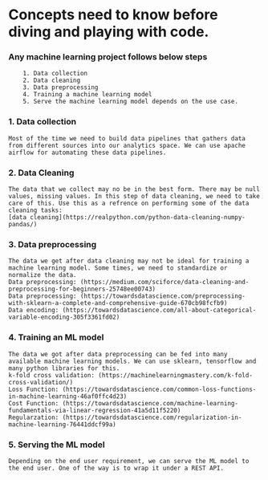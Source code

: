 # Concepts need to know before diving and playing with code. 


### Any machine learning project follows below steps

        1. Data collection
        2. Data cleaning
        3. Data preprocessing
        4. Training a machine learning model
        5. Serve the machine learning model depends on the use case.


### 1. Data collection
    Most of the time we need to build data pipelines that gathers data from different sources into our analytics space. We can use apache airflow for automating these data pipelines.


### 2. Data Cleaning
    The data that we collect may no be in the best form. There may be null values, missing values. In this step of data cleaning, we need to take care of this. Use this as a refrence on performing some of the data cleaning tasks:
    [data cleaning](https://realpython.com/python-data-cleaning-numpy-pandas/)
    

### 3. Data preprocessing
    The data we get after data cleaning may not be ideal for training a machine learning model. Some times, we need to standardize or normalize the data. 
    Data preprocessing: (https://medium.com/sciforce/data-cleaning-and-preprocessing-for-beginners-25748ee00743)
    Data preprocessing: (https://towardsdatascience.com/preprocessing-with-sklearn-a-complete-and-comprehensive-guide-670cb98fcfb9)
    Data encoding: (https://towardsdatascience.com/all-about-categorical-variable-encoding-305f3361fd02)
    

### 4. Training an ML model
    The data we got after data preprocessing can be fed into many available machine learning models. We can use sklearn, tensorflow and many python libraries for this.
    k-fold cross validation: (https://machinelearningmastery.com/k-fold-cross-validation/)
    Loss Function: (https://towardsdatascience.com/common-loss-functions-in-machine-learning-46af0ffc4d23)
    Cost Function: (https://towardsdatascience.com/machine-learning-fundamentals-via-linear-regression-41a5d11f5220)
    Regularzation: (https://towardsdatascience.com/regularization-in-machine-learning-76441ddcf99a)
    
    
### 5. Serving the ML model
    Depending on the end user requirement, we can serve the ML model to the end user. One of the way is to wrap it under a REST API.


